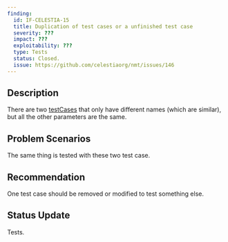 ```yaml
---
finding:
  id: IF-CELESTIA-15
  title: Duplication of test cases or a unfinished test case
  severity: ???
  impact: ???
  exploitability: ???
  type: Tests
  status: Closed.
  issue: https://github.com/celestiaorg/nmt/issues/146
---
```




## Description
There are two [testCases](https://github.com/celestiaorg/nmt/blob/4276d172f18c87ebdd18da0cc4b758f0dd164118/nmt_test.go#L223-L236) that only have different names (which are similar), but all the other parameters are the same.


## Problem Scenarios
The same thing is tested with these two test case.


## Recommendation
One test case should be removed or modified to test something else.


## Status Update
Tests.
